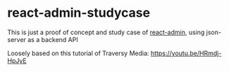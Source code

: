 # react-admin-studycase

This is just a proof of concept and study case of [react-admin](https://marmelab.com/react-admin/), using json-server as a backend API

Loosely based on this tutorial of Traversy Media: https://youtu.be/HRmdj-HpJyE
